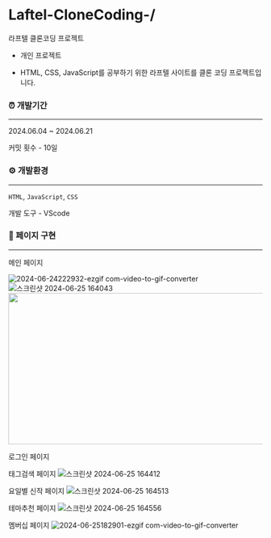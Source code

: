 # Laftel-CloneCoding-/
라프텔 클론코딩 프로젝트

- 개인 프로젝트

- HTML, CSS, JavaScript를 공부하기 위한 라프텔 사이트를 클론 코딩 프로젝트입니다.

### ⏰ 개발기간
---

2024.06.04 ~ 2024.06.21

커밋 횟수 - 10일

### ⚙️ 개발환경
---

`HTML`, `JavaScript`, `CSS`

개발 도구 - VScode

### 📄 페이지 구현
---

메인 페이지

![2024-06-24222932-ezgif com-video-to-gif-converter](https://github.com/dongju2ee/Laftel_CloneCoding/assets/171718522/52a98d88-4778-4971-8436-d67d7a5525c9)
![스크린샷 2024-06-25 164043](https://github.com/dongju2ee/Laftel_CloneCoding/assets/171718522/46791c51-ffc6-45d2-af8a-83606466b3b3)
<img src="https://github.com/dongju2ee/Laftel_CloneCoding/assets/171718522/46791c51-ffc6-45d2-af8a-83606466b3b3" width="600" height="300"/>

로그인 페이지

태그검색 페이지
![스크린샷 2024-06-25 164412](https://github.com/dongju2ee/Laftel_CloneCoding/assets/171718522/e814df07-04ca-4d37-bac8-5b7f1a85cb03)

요일별 신작 페이지
![스크린샷 2024-06-25 164513](https://github.com/dongju2ee/Laftel_CloneCoding/assets/171718522/d92133c9-4034-4f82-bbd0-4ed4e3b5bc54)

테마추천 페이지
![스크린샷 2024-06-25 164556](https://github.com/dongju2ee/Laftel_CloneCoding/assets/171718522/7427839b-c87d-41d8-a45d-72602fcdc384)

멤버십 페이지
![2024-06-25182901-ezgif com-video-to-gif-converter](https://github.com/dongju2ee/Laftel_CloneCoding/assets/171718522/5c4373af-b539-428a-83e1-a5e684f4ec61)